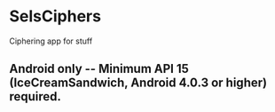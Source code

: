# SelsCiphers
Ciphering app for stuff

## Android only -- Minimum API 15 (IceCreamSandwich, Android 4.0.3 or higher) required.


